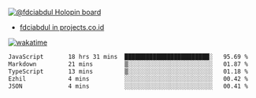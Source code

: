 [![@fdciabdul Holopin board](https://holopin.io/api/user/board?user=fdciabdul)](https://holopin.io/@fdciabdul)

- [fdciabdul in projects.co.id](https://projects.co.id/public/browse_users/view/496e26/fdciabdul)



[![wakatime](https://wakatime.com/badge/user/87646243-158a-4241-a3cb-668e1fa2dbb8.svg)](https://wakatime.com/@87646243-158a-4241-a3cb-668e1fa2dbb8)
<!--START_SECTION:waka-->

```txt
JavaScript       18 hrs 31 mins  ████████████████████████░   95.69 %
Markdown         21 mins         ▒░░░░░░░░░░░░░░░░░░░░░░░░   01.87 %
TypeScript       13 mins         ▒░░░░░░░░░░░░░░░░░░░░░░░░   01.18 %
Ezhil            4 mins          ░░░░░░░░░░░░░░░░░░░░░░░░░   00.42 %
JSON             4 mins          ░░░░░░░░░░░░░░░░░░░░░░░░░   00.41 %
```

<!--END_SECTION:waka-->
